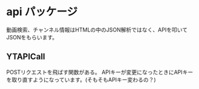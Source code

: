 # api パッケージ
動画検索、チャンネル情報はHTMLの中のJSON解析ではなく、APIを叩いてJSONをもらいます。

## YTAPICall
POSTリクエストを飛ばす関数がある。
APIキーが変更になったときにAPIキーを取り直すようになっています。(そもそもAPIキー変わるの？)
